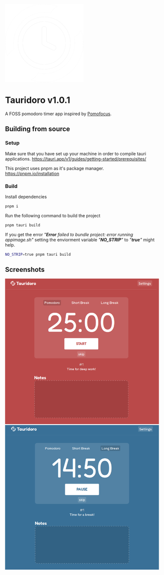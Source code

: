 <img src="https://github.com/Dou2ble/Tauridoro/blob/main/static/tauridoro-white.png?raw=true" alt="Tauridoro Logo" width="256">

# Tauridoro v1.0.1

A FOSS pomodoro timer app inspired by [Pomofocus](https://pomofocus.io).

## Building from source

### Setup

Make sure that you have set up your machine in order to compile tauri applications.
https://tauri.app/v1/guides/getting-started/prerequisites/

This project uses pnpm as it's package manager.
https://pnpm.io/installation

### Build

Install dependencies

```bash
pnpm i
```

Run the following command to build the project

```bash
pnpm tauri build
```

If you get the error _"**Error** failed to bundle project: error running appimage.sh"_ setting the enviorment variable _"**NO_STRIP**"_ to _"**true**"_ might help.

```bash
NO_STRIP=true pnpm tauri build
```

## Screenshots

![Screenshot of tauridoro during a pomodoro](/screenshots/pomodoro.png)
![Screenshot of tauridoro during a long break](/screenshots/long-break.png)

